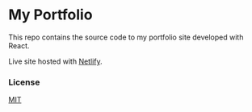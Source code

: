 # My Portfolio
This repo contains the source code to my portfolio site developed with React.

Live site hosted with [Netlify](https://www.netlify.com).

### License
[MIT](https://opensource.org/licenses/MIT)
